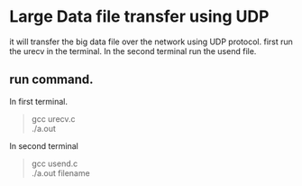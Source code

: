 # Large Data file transfer using UDP

it will transfer the big data file over the network using UDP protocol.
first run the urecv in the terminal.
In the second terminal run the usend file.

## run command.
In first terminal.
> gcc urecv.c<br>
>./a.out

In second terminal
> gcc usend.c <br>
> ./a.out filename

